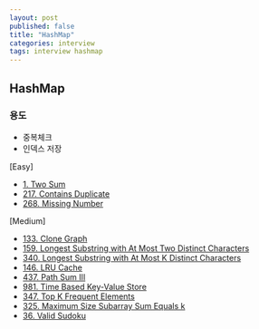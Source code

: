 ```yaml
---
layout: post
published: false
title: "HashMap"
categories: interview
tags: interview hashmap
---
```


## HashMap

### 용도
- 중복체크
- 인덱스 저장

[Easy]
- [1. Two Sum](https://leetcode.com/problems/two-sum/)
- [217. Contains Duplicate](https://leetcode.com/problems/contains-duplicate/)
- [268. Missing Number](https://leetcode.com/problems/missing-number/)

[Medium]
- [133. Clone Graph](https://leetcode.com/problems/clone-graph/)
- [159. Longest Substring with At Most Two Distinct Characters](https://leetcode.com/problems/longest-substring-with-at-most-two-distinct-characters/)
- [340. Longest Substring with At Most K Distinct Characters](https://leetcode.com/problems/longest-substring-with-at-most-k-distinct-characters/)
- [146. LRU Cache](https://leetcode.com/problems/lru-cache/)
- [437. Path Sum III](https://leetcode.com/problems/path-sum-iii/)
- [981. Time Based Key-Value Store](https://leetcode.com/problems/time-based-key-value-store/)
- [347. Top K Frequent Elements](https://leetcode.com/problems/top-k-frequent-elements/)
- [325. Maximum Size Subarray Sum Equals k](https://leetcode.com/problems/maximum-size-subarray-sum-equals-k/)
- [36. Valid Sudoku](https://leetcode.com/problems/valid-sudoku/)